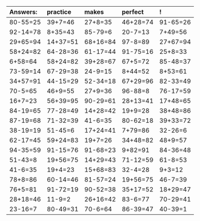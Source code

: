 | Answers: | practice | makes | perfect | ! |
| :--- | :--- | :--- | :--- | :--- |
| 80-55=25 | 39+7=46 | 27+8=35 | 46+28=74 | 91-65=26 | 
| 92-14=78 | 8+35=43 | 85-79=6 | 20-7=13 | 7+49=56 | 
| 29+65=94 | 14+37=51 | 68+16=84 | 97-8=89 | 27+67=94 | 
| 58+24=82 | 64-28=36 | 61-17=44 | 91-75=16 | 25+8=33 | 
| 6+58=64 | 58+24=82 | 39+28=67 | 67+5=72 | 85-48=37 | 
| 73-59=14 | 67-29=38 | 24-9=15 | 8+44=52 | 8+53=61 | 
| 34+57=91 | 44-15=29 | 52-34=18 | 67+29=96 | 82-33=49 | 
| 70-5=65 | 46+9=55 | 27+9=36 | 96-88=8 | 76-17=59 | 
| 16+7=23 | 56+39=95 | 90-29=61 | 28+13=41 | 17+48=65 | 
| 84-19=65 | 77-28=49 | 14+28=42 | 19+9=28 | 38+48=86 | 
| 87-19=68 | 71-32=39 | 41-6=35 | 80-62=18 | 39+33=72 | 
| 38-19=19 | 51-45=6 | 17+24=41 | 7+79=86 | 32-26=6 | 
| 62-17=45 | 59+24=83 | 19+7=26 | 34+48=82 | 48+9=57 | 
| 94-35=59 | 91-15=76 | 91-68=23 | 9+82=91 | 84-36=48 | 
| 51-43=8 | 19+56=75 | 14+29=43 | 71-12=59 | 61-8=53 | 
| 41-6=35 | 19+4=23 | 15+68=83 | 32-4=28 | 9+3=12 | 
| 78+8=86 | 60-14=46 | 81-57=24 | 19+56=75 | 46-7=39 | 
| 76+5=81 | 91-72=19 | 90-52=38 | 35+17=52 | 18+29=47 | 
| 28+18=46 | 11-9=2 | 26+16=42 | 83-6=77 | 70-29=41 | 
| 23-16=7 | 80-49=31 | 70-6=64 | 86-39=47 | 40-39=1 | 
